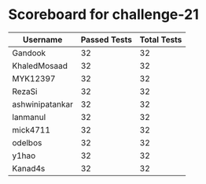 # Scoreboard for challenge-21
| Username   | Passed Tests | Total Tests |
|------------|--------------|-------------|
| Gandook | 32 | 32 |
| KhaledMosaad | 32 | 32 |
| MYK12397 | 32 | 32 |
| RezaSi | 32 | 32 |
| ashwinipatankar | 32 | 32 |
| lanmanul | 32 | 32 |
| mick4711 | 32 | 32 |
| odelbos | 32 | 32 |
| y1hao | 32 | 32 |
| Kanad4s | 32 | 32 |
